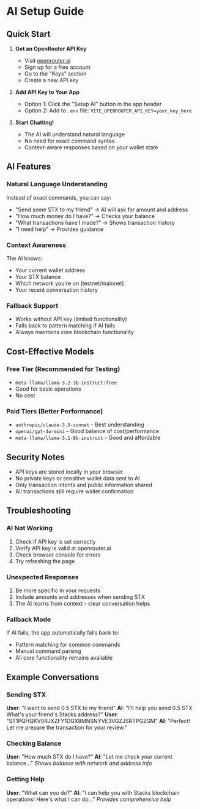 # AI Setup Guide

## Quick Start

1. **Get an OpenRouter API Key**
   - Visit [openrouter.ai](https://openrouter.ai)
   - Sign up for a free account
   - Go to the "Keys" section
   - Create a new API key

2. **Add API Key to Your App**
   - Option 1: Click the "Setup AI" button in the app header
   - Option 2: Add to `.env` file: `VITE_OPENROUTER_API_KEY=your_key_here`

3. **Start Chatting!**
   - The AI will understand natural language
   - No need for exact command syntax
   - Context-aware responses based on your wallet state

## AI Features

### Natural Language Understanding
Instead of exact commands, you can say:
- "Send some STX to my friend" → AI will ask for amount and address
- "How much money do I have?" → Checks your balance
- "What transactions have I made?" → Shows transaction history
- "I need help" → Provides guidance

### Context Awareness
The AI knows:
- Your current wallet address
- Your STX balance
- Which network you're on (testnet/mainnet)
- Your recent conversation history

### Fallback Support
- Works without API key (limited functionality)
- Falls back to pattern matching if AI fails
- Always maintains core blockchain functionality

## Cost-Effective Models

### Free Tier (Recommended for Testing)
- `meta-llama/llama-3.2-3b-instruct:free`
- Good for basic operations
- No cost

### Paid Tiers (Better Performance)
- `anthropic/claude-3.5-sonnet` - Best understanding
- `openai/gpt-4o-mini` - Good balance of cost/performance
- `meta-llama/llama-3.1-8b-instruct` - Good and affordable

## Security Notes

- API keys are stored locally in your browser
- No private keys or sensitive wallet data sent to AI
- Only transaction intents and public information shared
- All transactions still require wallet confirmation

## Troubleshooting

### AI Not Working
1. Check if API key is set correctly
2. Verify API key is valid at openrouter.ai
3. Check browser console for errors
4. Try refreshing the page

### Unexpected Responses
1. Be more specific in your requests
2. Include amounts and addresses when sending STX
3. The AI learns from context - clear conversation helps

### Fallback Mode
If AI fails, the app automatically falls back to:
- Pattern matching for common commands
- Manual command parsing
- All core functionality remains available

## Example Conversations

### Sending STX
**User**: "I want to send 0.5 STX to my friend"
**AI**: "I'll help you send 0.5 STX. What's your friend's Stacks address?"
**User**: "ST1PQHQKV0RJXZFY1DGX8MNSNYVE3VGZJSRTPGZGM"
**AI**: "Perfect! Let me prepare the transaction for your review."

### Checking Balance
**User**: "How much STX do I have?"
**AI**: "Let me check your current balance..."
*Shows balance with network and address info*

### Getting Help
**User**: "What can you do?"
**AI**: "I can help you with Stacks blockchain operations! Here's what I can do..."
*Provides comprehensive help*